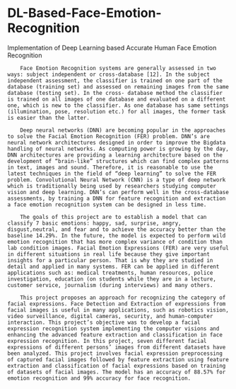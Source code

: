 # DL-Based-Face-Emotion-Recognition
Implementation of Deep Learning based Accurate Human Face Emotion Recognition

		Face Emotion Recognition systems are generally assessed in two ways: subject independent or cross-database [12]. In the subject independent assessment, the classifier is trained on one part of the database (training set) and assessed on remaining images from the same database (testing set). In the cross- database method the classifier is trained on all images of one database and evaluated on a different one, which is new to the classifier. As one database has same settings (illumination, pose, resolution etc.) for all images, the former task is easier than the latter.
		
		Deep neural networks (DNN) are becoming popular in the approaches to solve the Facial Emotion Recognition (FER) problem. DNN’s are neural network architectures designed in order to improve the Bigdata handling of neural networks. As computing power is growing by the day, DNN architectures are providing a learning architecture based on the development of “brain-like” structures which can find complex patterns in text, images and sound. Therefore, it is reasonable to use the latest techniques in the field of “deep learning” to solve the FER problem. Convolutional Neural Network (CNN) is a type of deep network which is traditionally being used by researchers studying computer vision and deep learning. DNN’s can perform well in the cross-database assessments, by training a DNN for feature recognition and extraction a face emotion recognition system can be designed in less time.

 		The goals of this project are to establish a model that can classify 7 basic emotions: happy, sad, surprise, angry, disgust,neutral, and fear and to achieve the accuracy better than the baseline 14.29%. In the future, the model is expected to perform wild emotion recognition that has more complex variance of condition than lab condition images. Facial Emotion Expressions (FER) are very useful in different situations in real life because they give important insights for a particular person. That is why they are studied in detail and applied in many systems. FER can be applied in different applications such as: medical treatments, human resources, police investigation, education (on students while they are in a lecture, customer service, journalism (during interviews) and many others.

		This project proposes an approach for recognizing the category of facial expressions. Face Detection and Extraction of expressions from facial images is useful in many applications, such as robotics vision, video surveillance, digital cameras, security, and human-computer interaction. This project’s objective was to develop a facial expression recognition system implementing the computer visions and enhancing the advanced feature extraction and classification in face expression recognition. In this project, seven different facial expressions of different persons’ images from different datasets have been analyzed. This project involves facial expression preprocessing of captured facial images followed by feature extraction using feature extraction and classification of facial expressions based on training of datasets of facial images. The model has an accuracy of 88.57% for emotion recognition and 99% accuracy for face recognition.
